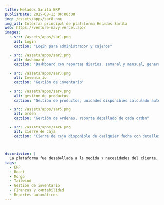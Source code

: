 ```yaml
---
title: Helados Sarita ERP  
publishDate: 2025-08-13 00:00:00  
img: /assets/apps/sar8.png  
img_alt: Interfaz principal de plataforma Helados Sarita
web: https://venture-navy.vercel.app/
images:  
  - src: /assets/apps/sar1.png  
    alt: Login
    caption: "Login para administrador y cajeros"
    
  - src: /assets/apps/sar2.png  
    alt: dashboard
    caption: "Dashboard con reportes diarios, semanal y mensual, generador de reportes en excel y gráficas de ventas a traves del tiempo."

  - src: /assets/apps/sar3.png  
    alt: Inventario
    caption: "Gestión de inventario"

  - src: /assets/apps/sar4.png  
    alt: gestion de productos
    caption: "Gestión de productos, unidades disponibles calculado automáticamente dependiendo de ingredientes disponibles en el inventario"

  - src: /assets/apps/sar5.png  
    alt: orden
    caption: "Gestión de ordenes, reporte detallado de cada orden"

  - src: /assets/apps/sar6.png  
    alt: cierre de caja
    caption: "Cierre de caja disponible de cualquier fecha con detalles de ordenes y estado de resultado"



description: |
  La plataforma fue desabollada a la medida y necesidades del cliente, modular y escalable, sistema de gestión de inventario, gestión de productos, gestión de ordenes, reportes financieros
tags:  
  - ERP  
  - React  
  - Mongo
  - Tailwind
  - Gestión de inventario
  - FInanzas y contabilidad
  - Reportes automáticos
---
```

